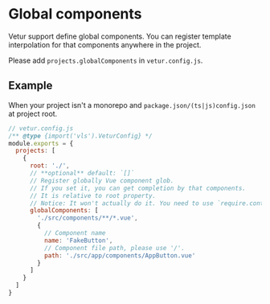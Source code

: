 # Global components

Vetur support define global components.
You can register template interpolation for that components anywhere in the project.

Please add `projects.globalComponents` in `vetur.config.js`.

## Example
When your project isn't a monorepo and `package.json/(ts|js)config.json` at project root.
```javascript
// vetur.config.js
/** @type {import('vls').VeturConfig} */
module.exports = {
  projects: [
    {
      root: './',
      // **optional** default: `[]`
      // Register globally Vue component glob.
      // If you set it, you can get completion by that components.
      // It is relative to root property.
      // Notice: It won't actually do it. You need to use `require.context` or `Vue.component`
      globalComponents: [
        './src/components/**/*.vue',
        {
          // Component name
          name: 'FakeButton',
          // Component file path, please use '/'.
          path: './src/app/components/AppButton.vue'
        }
      ]
    }
  ]
}
```

